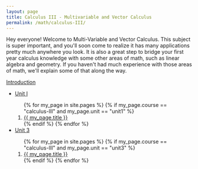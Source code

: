 ```yaml
---
layout: page
title: Calculus III - Multivariable and Vector Calculus
permalink: /math/calculus-III/
---
```


Hey everyone! Welcome to Multi-Variable and Vector Calculus. This subject is super important, and you'll soon come to realize it has many applications pretty much anywhere you look. It is also a great step to bridge your first year calculus knowledge with some other areas of math, such as linear algebra and geometry. If you haven't had much experience with those areas of math, we'll explain some of that along the way.


<a class="page-link" href="/math/calculus-III/introduction">Introduction </a>

<ul>
<li>  <a class="page-link" href="/math/calculus-III/unit1/"> Unit I </a> </li>
<ol>
{% for my_page in site.pages %}
{% if  my_page.course == "calculus-III" and my_page.unit == "unit1" %}
<li> <a class="page-link" href="{{ my_page.url | prepend: site.baseurl }}">{{ my_page.title }}</a> </li>
{% endif %}
{% endfor %}
</ol>
<li>  <a class="page-link" href="/math/calculus-III/"> Unit 3 </a> </li>
<ol>
{% for my_page in site.pages %}
{% if  my_page.course == "calculus-III" and my_page.unit == "unit3" %}
<li> <a class="page-link" href="{{ my_page.url | prepend: site.baseurl }}">{{ my_page.title }}</a> </li>
{% endif %}
{% endfor %}
</ol>
</ul>

